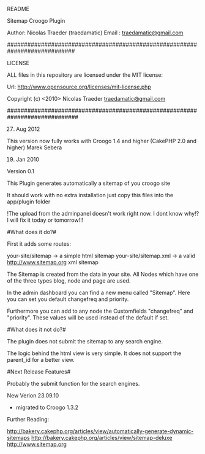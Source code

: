 README

Sitemap Croogo Plugin

Author: Nicolas Traeder (traedamatic)
Email : traedamatic@gmail.com

############################################################################

LICENSE

ALL files in this repository are licensed under the MIT license:

Url:  http://www.opensource.org/licenses/mit-license.php 

Copyright (c) <2010> Nicolas Traeder <traedamatic@gmail.com> 

#############################################################################

27. Aug 2012

This version now fully works with Croogo 1.4 and higher (CakePHP 2.0 and higher)
Marek Sebera

19. Jan 2010

Version 0.1 

This Plugin generates automatically a sitemap of you croogo site

It should work with no extra installation just copy this files into the app/plugin folder

!The upload from the adminpanel doesn't work right now. I dont know why!? I will fix it today or tomorrow!!!

#What does it do?#

First it adds some routes:

your-site/sitemap -> a simple html sitemap
your-site/sitemap.xml -> a valid http://www.sitemap.org xml sitemap   

The Sitemap is created from the data in your site. All Nodes which have one of the three types blog, node and  page are used. 

In the admin dashboard you can find a new menu called "Sitemap". Here you can set you default changefreq and priority.

Furthermore you can add to any node the Customfields "changefreq" and "priority". These values will be used instead of the default if set.

#What does it not do?#

The plugin does not submit the sitemap to any search engine.

The logic behind the html view is very simple. It does not support the parent_id for a better view.

#Next Release Features#

Probably the submit function for the search engines.


New Verion 23.09.10 

- migrated to Croogo 1.3.2 


Further Reading:

http://bakery.cakephp.org/articles/view/automatically-generate-dynamic-sitemaps
http://bakery.cakephp.org/articles/view/sitemap-deluxe
http://www.sitemap.org

